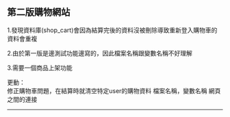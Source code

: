 第二版購物網站
-----------------------------------------------------------------------------------------------------
1.發現資料庫(shop_cart)會因為結算完後的資料沒被刪除導致重新登入購物車的資料會重複

2.由於第一版是邊測試功能邊寫的，因此檔案名稱跟變數名稱不好理解

3.需要一個商品上架功能

更動：      
        修正購物車問題，在結算時就清空特定user的購物資料
        檔案名稱，變數名稱
        網頁之間的連接       

-----------------------------------------------------------------------------------------------------
